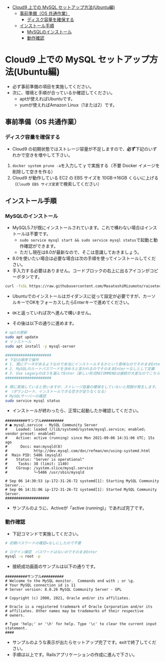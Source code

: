 
- [Cloud9 上での MySQL セットアップ方法(Ubuntu編)](#cloud9-上での-mysql-セットアップ方法ubuntu編)
  - [事前準備（OS 共通作業）](#事前準備os-共通作業)
    - [ディスク容量を確保する](#ディスク容量を確保する)
  - [インストール手順](#インストール手順)
    - [MySQLのインストール](#mysqlのインストール)
    - [動作確認](#動作確認)

# Cloud9 上での MySQL セットアップ方法(Ubuntu編)

- 必ず事前準備の項目を実施してください。
- 次に、環境と手順が合っているか確認してください。
  - aptが使えればUbuntuです。
  - yumが使えればAmazon Linux（1または2）です。

## 事前準備（OS 共通作業）

### ディスク容量を確保する

- Cloud9 の初期状態ではストレージ容量が不足しますので、**必ず**下記のいずれかで空きを増やして下さい。

1. `docker system prune -a`を入力して y で実施する（不要 Docker イメージを削除して空きを作る）
2. Cloud9 が動作している EC2 の EBS サイズを 10GB→16GB くらいに上げる（`Cloud9 EBS サイズ変更`で検索してください）

## インストール手順

### MySQLのインストール

- MySQL5.7が既にインストールされています。これで構わない場合はインストールは不要です。
  - `sudo service mysql start && sudo service mysql status`で起動と動作確認ができます。
  - ただし現在は8.0が最新なので、そこは意識しておきましょう。
- 8.0を使いたい場合は必要な場合は次の手順を使ってインストールしてください。
- 手入力する必要はありません。コードブロックの右上に出るアイコンがコピーボタンです。

```sh
curl -fsSL https://raw.githubusercontent.com/MasatoshiMizumoto/raisetech_documents/main/aws/scripts/mysql_ubuntu.sh | sh
```

- Ubuntuでのインストールはガイダンスに従って設定が必要ですが、カーソルキーでOKをフォーカスしたらEnterキーで進めてください。
- `OK`と返っていれば次へ進んで構いません。

- その後は以下の通りに進めます。

```sh
# aptの更新
sudo apt update
# インストール
sudo apt install -y mysql-server

#####################
# 下記の順序で操作
# 1. 既にデータがあるようなので本当にインストールするかという意味なのでそのままEnterでする
# 2. MySQLのルートパスワードを決めろと言われるのでそのままEnter＝なしとして定義
# 3. Use Legacyのほうを選んでEnter（新しい形式RECOMMENDは接続が大変なのでこちらで）
#####################

# 既に実施していると思いますが、ストレージ容量の確保をしていないと問題が発生します。
# （ダウンロード、インストールできる空きが足りなくなる）
# MySQLサーバーの確認
sudo service mysql status
```

- インストールが終わったら、正常に起動したか確認してください。

```
##########サンプル##########
# ● mysql.service - MySQL Community Server
#    Loaded: loaded (/lib/systemd/system/mysql.service; enabled; vendor preset: enabled)
#    Active: active (running) since Mon 2021-09-06 14:31:06 UTC; 15s ago
#      Docs: man:mysqld(8)
#            http://dev.mysql.com/doc/refman/en/using-systemd.html
#  Main PID: 5486 (mysqld)
#    Status: "Server is operational"
#     Tasks: 38 (limit: 1140)
#    CGroup: /system.slice/mysql.service
#            └─5486 /usr/sbin/mysqld

# Sep 06 14:30:53 ip-172-31-26-72 systemd[1]: Starting MySQL Community Server...
# Sep 06 14:31:06 ip-172-31-26-72 systemd[1]: Started MySQL Community Server.
####################
```
- サンプルのように、Activeが「active (running)」であれば完了です。

### 動作確認

- 下記コマンドで実施してください。

```sh
# 初期パスワードの確認=なしにしたので不要

# ログイン確認　パスワードはないのでそのままEnter
mysql -u root -p

```

- 接続成功画面のサンプルは以下の通りです。

```
##########サンプル##########
# Welcome to the MySQL monitor.  Commands end with ; or \g.
# Your MySQL connection id is 11
# Server version: 8.0.26 MySQL Community Server - GPL

# Copyright (c) 2000, 2021, Oracle and/or its affiliates.

# Oracle is a registered trademark of Oracle Corporation and/or its
# affiliates. Other names may be trademarks of their respective
# owners.

# Type 'help;' or '\h' for help. Type '\c' to clear the current input statement.
####
```

- サンプルのような表示が出たらセットアップ完了です。exitで終了してください。
- 手順は以上です。Railsアプリケーションの作成に進んで下さい。

